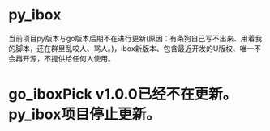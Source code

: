 # py_ibox
当前项目py版本与go版本后期不在进行更新(原因：有条狗自己写不出来、用着我的脚本，还在群里乱咬人、骂人。)，ibox新版本、包含最近开发的U版权、唯一不会再开源，不提供给任何人使用。

# go_iboxPick v1.0.0已经不在更新。py_ibox项目停止更新。
